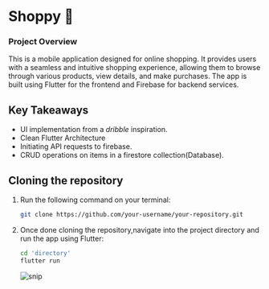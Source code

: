 # Shoppy 🛒
### Project Overview

This is a mobile application designed for online shopping. It provides users with a seamless and intuitive shopping experience, allowing them to browse through various products, view details, and make purchases. The app is built using Flutter for the frontend and Firebase for backend services. 

## Key Takeaways
- UI implementation from a *dribble* inspiration.
- Clean Flutter Architecture
- Initiating API requests to firebase.
- CRUD operations on items in a firestore collection(Database).
  

## Cloning the repository

1. Run the following command on your terminal:
    ``` bash
    git clone https://github.com/your-username/your-repository.git
    ```
2. Once done cloning the repository,navigate into the project directory and run the app using Flutter:
    ```bash
    cd 'directory'
    flutter run
    ```

    ![snip](https://github.com/user-attachments/assets/7bec875d-642c-45af-a3ce-17b693304c3f)



